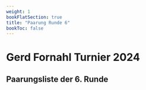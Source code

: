 ```yaml
---
weight: 1
bookFlatSection: true
title: "Paarung Runde 6"
bookToc: false
---
```


# Gerd Fornahl Turnier 2024

## Paarungsliste der 6. Runde